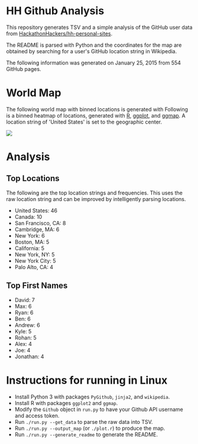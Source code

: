 # HH Github Analysis

This repository generates TSV and a simple analysis of the
GitHub user data from
[HackathonHackers/hh-personal-sites](https://github.com/HackathonHackers/hh-personal-sites).

The README is parsed with Python and the coordinates for the map
are obtained by searching for a user's GitHub location string
in Wikipedia.

The following information was generated on January 25, 2015
from 554 GitHub pages.

# World Map
The following world map with binned locations is generated with
Following is a binned heatmap of locations, generated with
[R](http://r-project.org), [ggplot](http://ggplot2.org),
and [ggmap](http://cran.r-project.org/web/packages/ggmap/ggmap.pdf).
A location string of 'United States' is set to the geographic center.

![](https://raw.githubusercontent.com/bamos/hh-github-analysis/master/plots/map.png)

# Analysis
## Top Locations

The following are the top location strings and frequencies.
This uses the raw location string and can be improved
by intelligently parsing locations.


  + United States: 46
  + Canada: 10
  + San Francisco, CA: 8
  + Cambridge, MA: 6
  + New York: 6
  + Boston, MA: 5
  + California: 5
  + New York, NY: 5
  + New York City: 5
  + Palo Alto, CA: 4

## Top First Names


  + David: 7
  + Max: 6
  + Ryan: 6
  + Ben: 6
  + Andrew: 6
  + Kyle: 5
  + Rohan: 5
  + Alex: 4
  + Joe: 4
  + Jonathan: 4

# Instructions for running in Linux

+ Install Python 3 with packages `PyGithub`, `jinja2`, and `wikipedia`.
+ Install R with packages `ggplot2` and `ggmap`.
+ Modify the `Github` object in `run.py` to have your Github
  API username and access token.
+ Run `./run.py --get_data` to parse the raw data into TSV.
+ Run `./run.py --output_map` (or `./plot.r`) to produce the map.
+ Run `./run.py --generate_readme` to generate the README.